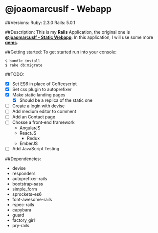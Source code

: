 # @joaomarcuslf - Webapp

##Versions:
	Ruby: 2.3.0
	Rails: 5.0.1

##Description:
This is my **Rails** Application, the original one is **[@joaomarcuslf - Static Webapp](http://joaomarcuslf.github.io/)**.
In this application, I will use some more **[gems](#dependencies)**.

##Getting started:
To get started run into your console:

	$ bundle install
	$ rake db:migrate

##TODO:

- [x] Set ES6 in place of Coffeescript
- [x] Set css plugin to autoprefixer
- [x] Make static landing pages
	- [x] Should be a replica of the static one
- [ ] Create a login with devise
- [ ] Add medium editor to comment
- [ ] Add an Contact page
- [ ] Chosse a front-end framework
	- AngularJS
	- ReactJS
		- Redux
	- EmberJS
- [ ] Add JavaScript Testing

##Dependencies:
 - devise
 - responders
 - autoprefixer-rails
 - bootstrap-sass
 - simple_form
 - sprockets-es6
 - font-awesome-rails
 - rspec-rails
 - capybara
 - guard
 - factory_girl
 - pry-rails
